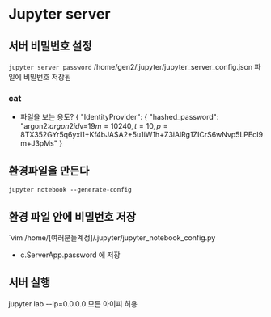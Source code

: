 # Jupyter server
## 서버 비밀번호 설정
`jupyter server password`
/home/gen2/.jupyter/jupyter_server_config.json 파일에 비밀번호 저장됨
### cat
- 파일을 보는 용도?
{
  "IdentityProvider": {
    "hashed_password": "argon2:$argon2id$v=19$m=10240,t=10,p=8$TX352GYr5q6yxl1+Kf4bJA$A2+5u1iW1h+Z3iAlRg1ZICrS6wNvp5LPEcI9m+J3pMs"
  }

## 환경파일을 만든다
`jupyter notebook --generate-config`
## 환경 파일 안에 비밀번호 저장
`vim /home/[여러분들계정]/.jupyter/jupyter_notebook_config.py
- c.ServerApp.password 에 저장
## 서버 실행
jupyter lab --ip=0.0.0.0
	모든 아이피 허용